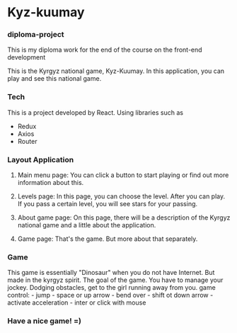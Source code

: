 # Kyz-kuumay 
### diploma-project

This is my diploma work for the end of the course on the front-end development

This is the Kyrgyz national game, Kyz-Kuumay. In this application, you can play and see this national game. 

### Tech

This is a project developed by React. 
Using libraries such as 
  - Redux
  - Axios
  - Router

### Layout Application 

  1) Main menu page:
    You can click a button to start playing or find out more information about this.
    
  2) Levels page:
    In this page, you can choose the level. After you can play. If you pass a certain level, you will see stars for your passing. 
    
  3) About game page:
    On this page, there will be a description of the Kyrgyz national game and a little about the application.
    
  4) Game page: 
    That's the game. But more about that separately.
    
### Game

This game is essentially "Dinosaur" when you do not have Internet. But made in the kyrgyz spirit. The goal of the game. You have to manage your jockey. Dodging obstacles, get to the girl running away from you. 
  game control: 
    - jump - space or up arrow
    - bend over - shift ot down arrow
    - activate acceleration - inter or click with mouse
    
### Have a nice game! =)

